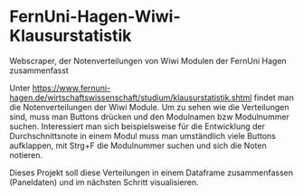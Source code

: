 # FernUni-Hagen-Wiwi-Klausurstatistik
Webscraper, der Notenverteilungen von Wiwi Modulen der FernUni Hagen zusammenfasst

Unter https://www.fernuni-hagen.de/wirtschaftswissenschaft/studium/klausurstatistik.shtml findet man die Notenverteilungen der Wiwi Module.
Um zu sehen wie die Verteilungen sind, muss man Buttons drücken und den Modulnamen bzw Modulnummer suchen. Interessiert man sich beispielsweise für die
Entwicklung der Durchschnittsnote in einem Modul muss man umständlich viele Buttons aufklappen, mit Strg+F die Modulnummer suchen und sich die Noten 
notieren.

Dieses Projekt soll diese Verteilungen in einem Dataframe zusammenfassen (Paneldaten) und im nächsten Schritt visualisieren.

